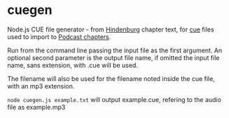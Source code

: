 # cuegen
Node.js CUE file generator - from [Hindenburg](https://hindenburg.com) chapter text, for [cue](https://en.wikipedia.org/wiki/Cue_sheet_(computing)) files used to import to [Podcast chapters](http://chaptersapp.com).

Run from the command line passing the input file as the first argument. An optional second parameter is the output file name, if omitted the input file name, sans extension, with .cue will be used.

The filename will also be used for the filename noted inside the cue file, with an mp3 extension.

```node cuegen.js example.txt``` will output example.cue, refering to the audio file as example.mp3